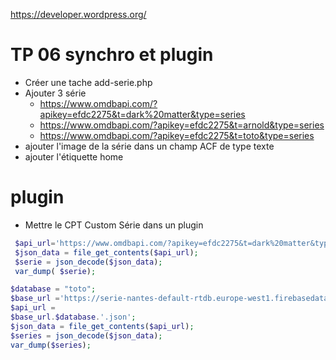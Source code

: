 
https://developer.wordpress.org/  
  
# TP 06 synchro et plugin
- Créer une tache add-serie.php
- Ajouter 3 série
  - https://www.omdbapi.com/?apikey=efdc2275&t=dark%20matter&type=series  
  - https://www.omdbapi.com/?apikey=efdc2275&t=arnold&type=series
  - https://www.omdbapi.com/?apikey=efdc2275&t=toto&type=series
- ajouter l'image de la série dans un champ ACF de type texte
- ajouter l'étiquette home
# plugin
- Mettre le CPT Custom Série dans un plugin

```php
 $api_url='https://www.omdbapi.com/?apikey=efdc2275&t=dark%20matter&type=series';
 $json_data = file_get_contents($api_url); 
 $serie = json_decode($json_data); 
 var_dump( $serie);
 ```

 ```php
 $database = "toto"; 
$base_url ='https://serie-nantes-default-rtdb.europe-west1.firebasedatabase.app/'; 
 $api_url = 
 $base_url.$database.'.json'; 
 $json_data = file_get_contents($api_url); 
 $series = json_decode($json_data);
 var_dump($series);
 ```